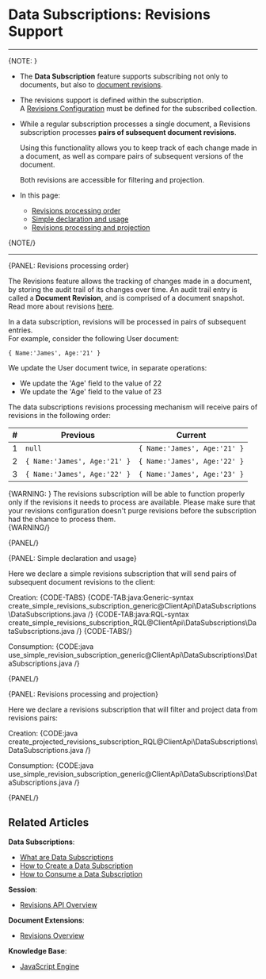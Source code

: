 # Data Subscriptions: Revisions Support

---

{NOTE: }

* The **Data Subscription** feature supports subscribing not only to documents, but also to [document revisions](../../../document-extensions/revisions/overview).  

* The revisions support is defined within the subscription.  
  A [Revisions Configuration](../../../document-extensions/revisions/client-api/operations/configure-revisions) must be defined for the subscribed collection.  

* While a regular subscription processes a single document, a Revisions subscription processes **pairs of subsequent document revisions**.  
    
    Using this functionality allows you to keep track of each change made in a document, as well as compare pairs of subsequent versions of the document.  
    
    Both revisions are accessible for filtering and projection.  

* In this page:  
  * [Revisions processing order](../../../client-api/data-subscriptions/advanced-topics/subscription-with-revisioning#revisions-processing-order)  
  * [Simple declaration and usage](../../../client-api/data-subscriptions/advanced-topics/subscription-with-revisioning#simple-declaration-and-usage)   
  * [Revisions processing and projection](../../../client-api/data-subscriptions/advanced-topics/subscription-with-revisioning#revisions-processing-and-projection)  

{NOTE/}

---

{PANEL: Revisions processing order}

The Revisions feature allows the tracking of changes made in a document, by storing the audit trail of its changes over time. 
An audit trail entry is called a **Document Revision**, and is comprised of a document snapshot.  
Read more about revisions [here](../../../document-extensions/revisions/overview).  

In a data subscription, revisions will be processed in pairs of subsequent entries.  
For example, consider the following User document:  

`{
    Name:'James',
    Age:'21'
}`

We update the User document twice, in separate operations:  

* We update the 'Age' field to the value of 22  
* We update the 'Age' field to the value of 23  

The data subscriptions revisions processing mechanism will receive pairs of revisions in the following order:  

| # | Previous                     | Current                      |
|---|------------------------------|------------------------------| 
| 1 | `null`                       | `{ Name:'James', Age:'21' }` |
| 2 | `{ Name:'James', Age:'21' }` | `{ Name:'James', Age:'22' }` |
| 3 | `{ Name:'James', Age:'22' }` | `{ Name:'James', Age:'23' }` |
 
{WARNING: }
The revisions subscription will be able to function properly only if the revisions it needs to process are available.
Please make sure that your revisions configuration doesn't purge revisions before the subscription had the chance to process them.  
{WARNING/}

{PANEL/}

{PANEL: Simple declaration and usage}

Here we declare a simple revisions subscription that will send pairs of subsequent document revisions to the client:

Creation:
{CODE-TABS}
{CODE-TAB:java:Generic-syntax create_simple_revisions_subscription_generic@ClientApi\DataSubscriptions\DataSubscriptions.java /}
{CODE-TAB:java:RQL-syntax create_simple_revisions_subscription_RQL@ClientApi\DataSubscriptions\DataSubscriptions.java /}
{CODE-TABS/}

Consumption:
{CODE:java use_simple_revision_subscription_generic@ClientApi\DataSubscriptions\DataSubscriptions.java /}

{PANEL/}

{PANEL: Revisions processing and projection}

Here we declare a revisions subscription that will filter and project data from revisions pairs:

Creation:
{CODE:java create_projected_revisions_subscription_RQL@ClientApi\DataSubscriptions\DataSubscriptions.java /}

Consumption:
{CODE:java use_simple_revision_subscription_generic@ClientApi\DataSubscriptions\DataSubscriptions.java /}

{PANEL/}

## Related Articles

**Data Subscriptions**:

- [What are Data Subscriptions](../../../client-api/data-subscriptions/what-are-data-subscriptions)
- [How to Create a Data Subscription](../../../client-api/data-subscriptions/creation/how-to-create-data-subscription)
- [How to Consume a Data Subscription](../../../client-api/data-subscriptions/consumption/how-to-consume-data-subscription)

**Session**:

- [Revisions API Overview](../../../document-extensions/revisions/client-api/overview)

**Document Extensions**:

- [Revisions Overview](../../../document-extensions/revisions/overview)

**Knowledge Base**:

- [JavaScript Engine](../../../server/kb/javascript-engine)
